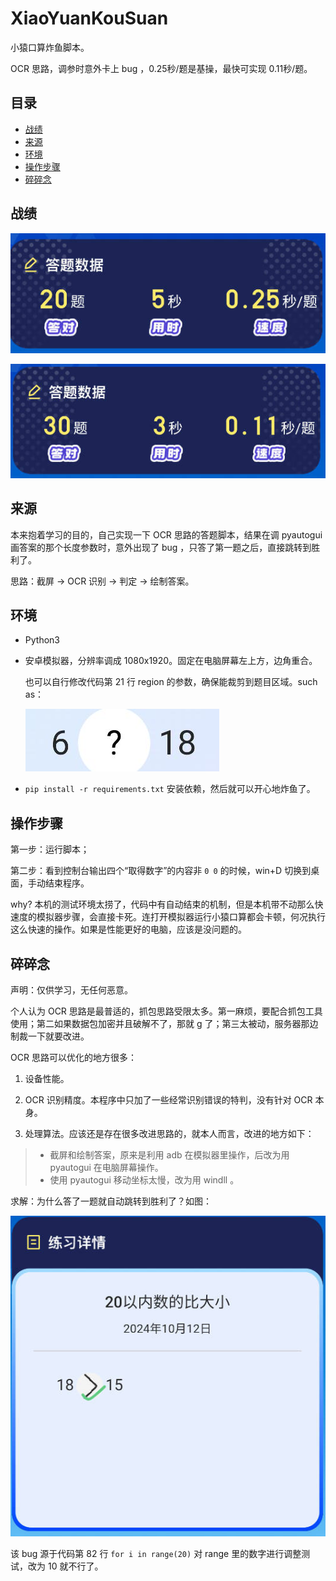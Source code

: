 # XiaoYuanKouSuan

小猿口算炸鱼脚本。

OCR 思路，调参时意外卡上 bug ，0.25秒/题是基操，最快可实现 0.11秒/题。

## 目录

- [战绩](#战绩)
- [来源](#来源)
- [环境](#环境)
- [操作步骤](#操作步骤)
- [碎碎念](#碎碎念)

## 战绩

![](img/2.jpg)

![](img/5.jpg)

## 来源

本来抱着学习的目的，自己实现一下 OCR 思路的答题脚本，结果在调 pyautogui 画答案的那个长度参数时，意外出现了 bug ，只答了第一题之后，直接跳转到胜利了。

思路：截屏 → OCR 识别 → 判定 → 绘制答案。

## 环境

- Python3

- 安卓模拟器，分辨率调成 1080x1920。固定在电脑屏幕左上方，边角重合。

  也可以自行修改代码第 21 行 region 的参数，确保能裁剪到题目区域。such as：

  ![](img/4.jpg)

- `pip install -r requirements.txt` 安装依赖，然后就可以开心地炸鱼了。

## 操作步骤

第一步：运行脚本；

第二步：看到控制台输出四个“取得数字”的内容非 `0 0` 的时候，win+D 切换到桌面，手动结束程序。

why? 本机的测试环境太捞了，代码中有自动结束的机制，但是本机带不动那么快速度的模拟器步骤，会直接卡死。连打开模拟器运行小猿口算都会卡顿，何况执行这么快速的操作。如果是性能更好的电脑，应该是没问题的。

## 碎碎念

声明：仅供学习，无任何恶意。

个人认为 OCR 思路是最普适的，抓包思路受限太多。第一麻烦，要配合抓包工具使用；第二如果数据包加密并且破解不了，那就 g 了；第三太被动，服务器那边制裁一下就要改进。

OCR 思路可以优化的地方很多：

1. 设备性能。

2. OCR 识别精度。本程序中只加了一些经常识别错误的特判，没有针对 OCR 本身。

3. 处理算法。应该还是存在很多改进思路的，就本人而言，改进的地方如下：

  > - 截屏和绘制答案，原来是利用 adb 在模拟器里操作，后改为用 pyautogui 在电脑屏幕操作。
  > - 使用 pyautogui 移动坐标太慢，改为用 windll 。

求解：为什么答了一题就自动跳转到胜利了？如图：

![](img/3.jpg)

该 bug 源于代码第 82 行 `for i in range(20)` 对 range 里的数字进行调整测试，改为 10 就不行了。